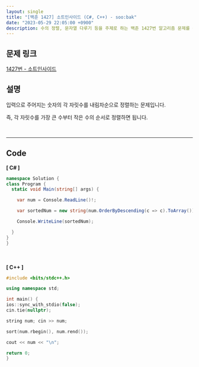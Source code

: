 ```yaml
---
layout: single
title: "[백준 1427] 소트인사이드 (C#, C++) - soo:bak"
date: "2023-05-29 22:05:00 +0900"
description: 수의 정렬, 문자열 다루기 등을 주제로 하는 백준 1427번 알고리즘 문제를 C# 과 C++ 로 풀이 및 해설
---
```


## 문제 링크
  [1427번 - 소트인사이드](https://www.acmicpc.net/problem/1427)

## 설명
입력으로 주어지는 숫자의 각 자릿수를 내림차순으로 정렬하는 문제입니다. <br>

즉, 각 자릿수를 가장 큰 수부터 작은 수의 순서로 정렬하면 됩니다. <br>

<br>

- - -

## Code
<b>[ C# ] </b>
<br>

  ```c#
namespace Solution {
  class Program {
    static void Main(string[] args) {

      var num = Console.ReadLine()!;

      var sortedNum = new string(num.OrderByDescending(c => c).ToArray());

      Console.WriteLine(sortedNum);

    }
  }
}
  ```
<br><br>
<b>[ C++ ] </b>
<br>

  ```c++
#include <bits/stdc++.h>

using namespace std;

int main() {
  ios::sync_with_stdio(false);
  cin.tie(nullptr);

  string num; cin >> num;

  sort(num.rbegin(), num.rend());

  cout << num << "\n";

  return 0;
}
  ```
